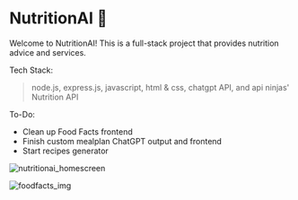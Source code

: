 # NutritionAI 🌱

Welcome to NutritionAI! This is a full-stack project that provides nutrition advice and services.

Tech Stack:
> node.js, express.js, javascript, html & css, chatgpt API, and api ninjas' Nutrition API

To-Do:
- Clean up Food Facts frontend
- Finish custom mealplan ChatGPT output and frontend
- Start recipes generator

![nutritionai_homescreen](https://github.com/gerry-montemayor/Nutrition-AI/assets/144381191/fd538ccf-83a6-4793-8498-a3821e77c90f)

![foodfacts_img](https://github.com/gerry-montemayor/Nutrition-AI/assets/144381191/61dd3028-8db8-4542-bf88-74fd1f24ec41)
